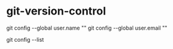 # git-version-control

git config --global user.name ""
git config --global user.email ""

git config --list


<!-- The git config --global user.name "" and git config --global user.email "" commands in Git are used to set your global username and email address, respectively. These values are important because Git uses them to record the author of commits. Here's why you need to configure these settings:

Identification: Every commit in Git has information about who made the changes. The user.name and user.email settings allow Git to properly attribute the work to you.
Global Configuration: Using the --global flag ensures that these settings apply to all repositories on your system. You can also set them on a per-repository basis without the --global flag if needed.
Consistency: Setting these configurations helps maintain consistent author information across all your repositories, making it easier to track contributions and manage code changes. -->


